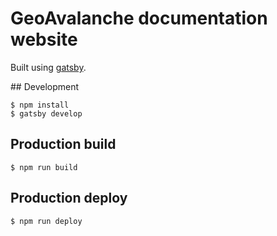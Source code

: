 # GeoAvalanche documentation website

Built using [gatsby](https://github.com/gatsbyjs/gatsby).

## Development

```shell
$ npm install
$ gatsby develop
```

## Production build

```shell
$ npm run build
```

## Production deploy

```shell
$ npm run deploy
```
